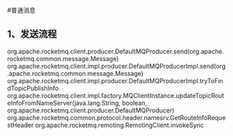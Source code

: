 #普通消息
## 1、发送流程
org.apache.rocketmq.client.producer.DefaultMQProducer.send(org.apache.rocketmq.common.message.Message)
    org.apache.rocketmq.client.impl.producer.DefaultMQProducerImpl.send(org.apache.rocketmq.common.message.Message)
        org.apache.rocketmq.client.impl.producer.DefaultMQProducerImpl.tryToFindTopicPublishInfo
            org.apache.rocketmq.client.impl.factory.MQClientInstance.updateTopicRouteInfoFromNameServer(java.lang.String, boolean, org.apache.rocketmq.client.producer.DefaultMQProducer)
                org.apache.rocketmq.common.protocol.header.namesrv.GetRouteInfoRequestHeader
                    org.apache.rocketmq.remoting.RemotingClient.invokeSync
                    